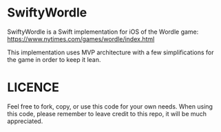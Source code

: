 # SwiftyWordle

SwiftyWordle is a Swift implementation for iOS of the Wordle game: https://www.nytimes.com/games/wordle/index.html

This implementation uses MVP architecture with a few simplifications for the game in order to keep it lean.


# LICENCE

Feel free to fork, copy, or use this code for your own needs. When using this code, please remember to leave credit to this repo, it will be much appreciated.
